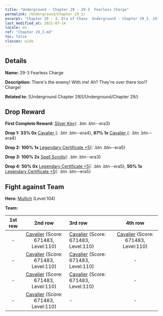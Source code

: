 ```yaml
---
title: "Underground - Chapter 29 - 29-3  Fearless Charge"
permalink: /Underground/Chapter 29_3/
excerpt: "Chapter 29 - 3. Era of Chaos  Underground - Chapter 29_3. 29-3  Fearless Charge"
last_modified_at: 2021-07-14
locale: en
ref: "Chapter 29_3.md"
toc: false
classes: wide
---
```


## Details

 **Name:** 29-3  Fearless Charge

 **Description:**       There's the enemy! With me! Ah? They're over there too!? Charge!

 **Related to:** [Underground Chapter 29](/Underground/Chapter 29/)

## Drop Reward

 **First Complete Reward:** [Silver Key](/Items/con_693/){: .btn .btn--era3}

 **Drop 1:** **33% 0x** [Cavalier ](/Items/unt_195/){: .btn .btn--era4}, **67% 1x** [Cavalier ](/Items/unt_195/){: .btn .btn--era4}

 **Drop 2:** **100% 1x** [Legendary Certificate +5](/Items/mat_102/){: .btn .btn--era5}

 **Drop 3:** **100% 2x** [Spell Scrolls](/Items/con_694/){: .btn .btn--era3}

 **Drop 4:** **50% 0x** [Legendary Certificate +5](/Items/mat_102/){: .btn .btn--era5}, **50% 1x** [Legendary Certificate +5](/Items/mat_102/){: .btn .btn--era5}


## Fight against Team
 **Hero:** [Mullich](/heroes/Mullich/) (Level:104)

 **Team:**


  | 1st row | 2nd row | 3rd row | 4th row |
  |:----:|:----:|:----|:----:|
  | - | [Cavalier](/units/Cavalier/) (Score: 671483, Level:110)  | [Cavalier](/units/Cavalier/) (Score: 671483, Level:110)  | [Cavalier](/units/Cavalier/) (Score: 671483, Level:110)  |
  | - | [Cavalier](/units/Cavalier/) (Score: 671483, Level:110)  | [Cavalier](/units/Cavalier/) (Score: 671483, Level:110)  | - |
  | - | [Cavalier](/units/Cavalier/) (Score: 671483, Level:110)  | [Cavalier](/units/Cavalier/) (Score: 671483, Level:110)  | - |
  | - | [Cavalier](/units/Cavalier/) (Score: 671483, Level:110)  | - | - |


